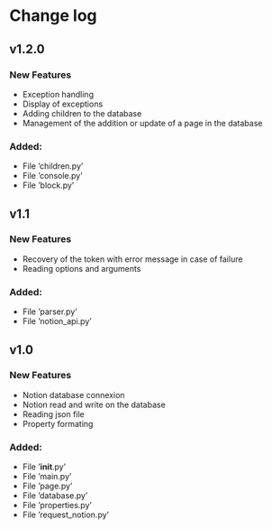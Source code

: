 # Change log

## v1.2.0

### New Features

- Exception handling 
- Display of exceptions 
- Adding children to the database
- Management of the addition or update of a page in the database 

### Added:

- File ’children.py’
- File ’console.py’
- File ’block.py’

## v1.1

### New Features


- Recovery of the token with error message in case of failure 
- Reading options and arguments

### Added:

- File ’parser.py’
- File ’notion_api.py’

## v1.0 

### New Features

- Notion database connexion
- Notion read and write on the database
- Reading json file
- Property formating

### Added:

- File ’__init__.py’
- File ’main.py’
- File ’page.py’
- File ’database.py’
- File ’properties.py’
- File ’request_notion.py’